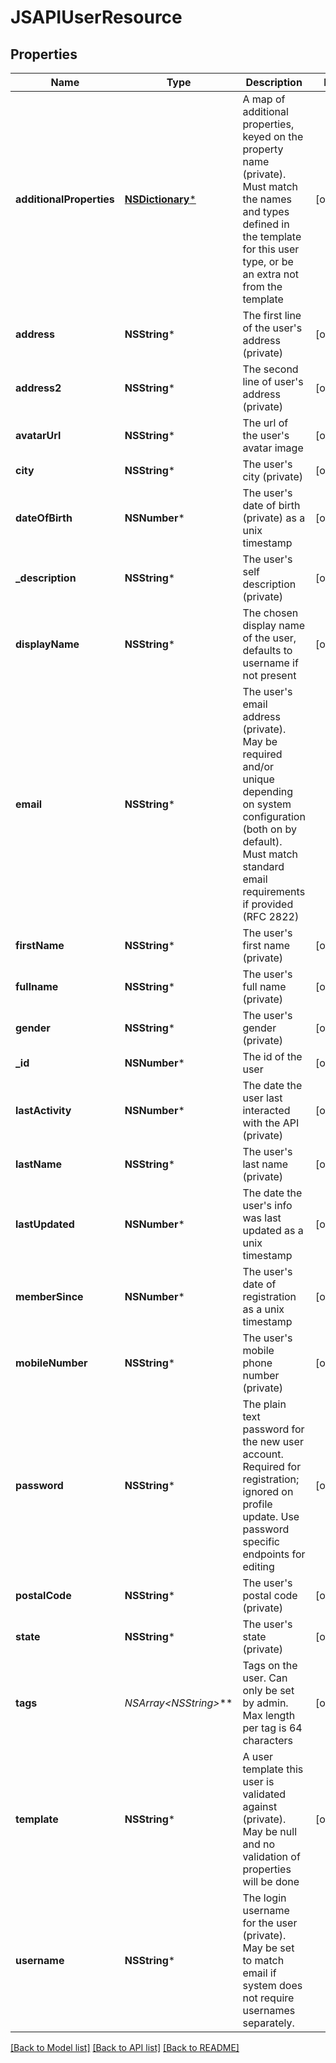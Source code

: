 # JSAPIUserResource

## Properties
Name | Type | Description | Notes
------------ | ------------- | ------------- | -------------
**additionalProperties** | [**NSDictionary***](JSAPIProperty.md) | A map of additional properties, keyed on the property name (private). Must match the names and types defined in the template for this user type, or be an extra not from the template | [optional] 
**address** | **NSString*** | The first line of the user&#39;s address (private) | [optional] 
**address2** | **NSString*** | The second line of user&#39;s address (private) | [optional] 
**avatarUrl** | **NSString*** | The url of the user&#39;s avatar image | [optional] 
**city** | **NSString*** | The user&#39;s city (private) | [optional] 
**dateOfBirth** | **NSNumber*** | The user&#39;s date of birth (private) as a unix timestamp | [optional] 
**_description** | **NSString*** | The user&#39;s self description (private) | [optional] 
**displayName** | **NSString*** | The chosen display name of the user, defaults to username if not present | [optional] 
**email** | **NSString*** | The user&#39;s email address (private). May be required and/or unique depending on system configuration (both on by default). Must match standard email requirements if provided (RFC 2822) | 
**firstName** | **NSString*** | The user&#39;s first name (private) | [optional] 
**fullname** | **NSString*** | The user&#39;s full name (private) | [optional] 
**gender** | **NSString*** | The user&#39;s gender (private) | [optional] 
**_id** | **NSNumber*** | The id of the user | [optional] 
**lastActivity** | **NSNumber*** | The date the user last interacted with the API (private) | [optional] 
**lastName** | **NSString*** | The user&#39;s last name (private) | [optional] 
**lastUpdated** | **NSNumber*** | The date the user&#39;s info was last updated as a unix timestamp | [optional] 
**memberSince** | **NSNumber*** | The user&#39;s date of registration as a unix timestamp | [optional] 
**mobileNumber** | **NSString*** | The user&#39;s mobile phone number (private) | [optional] 
**password** | **NSString*** | The plain text password for the new user account. Required for registration; ignored on profile update.  Use password specific endpoints for editing | [optional] 
**postalCode** | **NSString*** | The user&#39;s postal code (private) | [optional] 
**state** | **NSString*** | The user&#39;s state (private) | [optional] 
**tags** | **NSArray&lt;NSString*&gt;*** | Tags on the user. Can only be set by admin. Max length per tag is 64 characters | [optional] 
**template** | **NSString*** | A user template this user is validated against (private). May be null and no validation of properties will be done | [optional] 
**username** | **NSString*** | The login username for the user (private). May be set to match email if system does not require usernames separately. | 

[[Back to Model list]](../README.md#documentation-for-models) [[Back to API list]](../README.md#documentation-for-api-endpoints) [[Back to README]](../README.md)


